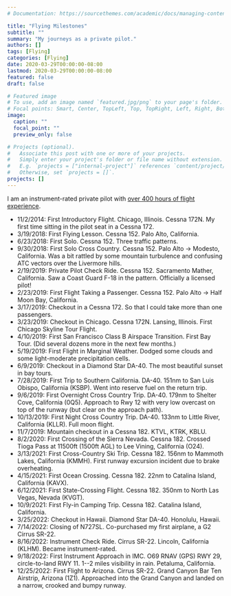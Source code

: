 ```yaml
---
# Documentation: https://sourcethemes.com/academic/docs/managing-content/

title: "Flying Milestones"
subtitle: ""
summary: "My journeys as a private pilot."
authors: []
tags: [Flying]
categories: [Flying]
date: 2020-03-29T00:00:00-08:00
lastmod: 2020-03-29T00:00:00-08:00
featured: false
draft: false

# Featured image
# To use, add an image named `featured.jpg/png` to your page's folder.
# Focal points: Smart, Center, TopLeft, Top, TopRight, Left, Right, BottomLeft, Bottom, BottomRight.
image:
  caption: ""
  focal_point: ""
  preview_only: false

# Projects (optional).
#   Associate this post with one or more of your projects.
#   Simply enter your project's folder or file name without extension.
#   E.g. `projects = ["internal-project"]` references `content/project/deep-learning/index.md`.
#   Otherwise, set `projects = []`.
projects: []
---
```


I am an instrument-rated private pilot with [over 400 hours of flight experience](https://www.arelplane.com/@franklsf).

- 11/2/2014: First Introductory Flight. Chicago, Illinois. Cessna 172N. My first time sitting in the pilot seat in a Cessna 172.
- 3/19/2018: First Flying Lesson. Cessna 152. Palo Alto, California.
- 6/23/2018: First Solo. Cessna 152. Three traffic patterns.
- 9/30/2018: First Solo Cross Country. Cessna 152. Palo Alto -> Modesto, California. Was a bit rattled by some mountain turbulence and confusing ATC vectors over the Livermore hills.
- 2/19/2019: Private Pilot Check Ride. Cessna 152. Sacramento Mather, California. Saw a Coast Guard F-18 in the pattern. Officially a licensed pilot!
- 2/23/2019: First Flight Taking a Passenger. Cessna 152. Palo Alto -> Half Moon Bay, California.
- 3/17/2019: Checkout in a Cessna 172. So that I could take more than one passengers.
- 3/23/2019: Checkout in Chicago. Cessna 172N. Lansing, Illinois. First Chicago Skyline Tour Flight.
- 4/10/2019: First San Francisco Class B Airspace Transition. First Bay Tour. (Did several dozens more in the next few months.)
- 5/19/2019: First Flight in Marginal Weather. Dodged some clouds and some light-moderate precipitation cells.
- 6/9/2019: Checkout in a Diamond Star DA-40. The most beautiful sunset in bay tours.
- 7/28/2019: First Trip to Southern California. DA-40. 151nm to San Luis Obispo, California (KSBP). Went into reserve fuel on the return trip.
- 9/6/2019: First Overnight Cross Country Trip. DA-40. 179nm to Shelter Cove, California (0Q5). Approach to Rwy 12 with very low overcast on top of the runway (but clear on the approach path).
- 10/13/2019: First Night Cross Country Trip. DA-40. 133nm to Little River, California (KLLR). Full moon flight.
- 11/7/2019: Mountain checkout in a Cessna 182. KTVL, KTRK, KBLU.
- 8/2/2020: First Crossing of the Sierra Nevada. Cessna 182. Crossed Tioga Pass at 11500ft (1500ft AGL) to Lee Vining, California (O24).
- 3/13/2021: First Cross-Country Ski Trip. Cessna 182. 156nm to Mammoth Lakes, California (KMMH). First runway excursion incident due to brake overheating.
- 4/15/2021: First Ocean Crossing. Cessna 182. 22nm to Catalina Island, California (KAVX).
- 6/12/2021: First State-Crossing Flight. Cessna 182. 350nm to North Las Vegas, Nevada (KVGT).
- 10/9/2021: First Fly-in Camping Trip. Cessna 182. Catalina Island, California.
- 3/25/2022: Checkout in Hawaii. Diamond Star DA-40. Honolulu, Hawaii.
- 7/14/2022: Closing of N727SL. Co-purchased my first airplane, a G2 Cirrus SR-22.
- 8/16/2022: Instrument Check Ride. Cirrus SR-22. Lincoln, California (KLHM). Became instrument-rated.
- 9/18/2022: First Instrument Approach in IMC. O69 RNAV (GPS) RWY 29, circle-to-land RWY 11. 1--2 miles visibility in rain. Petaluma, California.
- 12/25/2022: First Flight to Arizona. Cirrus SR-22. Grand Canyon Bar Ten Airstrip, Arizona (1Z1). Approached into the Grand Canyon and landed on a narrow, crooked and bumpy runway.
